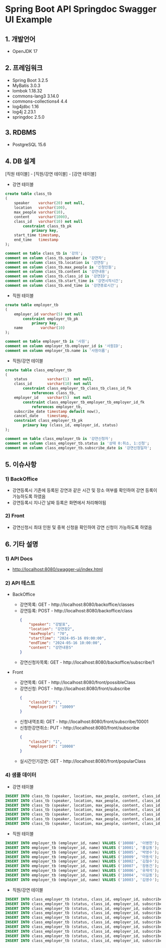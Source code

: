 # Spring Boot API Springdoc Swagger UI Example

## 1. 개발언어
* OpenJDK 17

## 2. 프레임워크
* Spring Boot 3.2.5
* MyBatis 3.0.3
* lombok 1.18.32
* commons-lang3 3.14.0
* commons-collections4 4.4
* log4jdbc 1.16
* log4j 2.23.1
* springdoc 2.5.0

## 3. RDBMS
* PostgreSQL 15.6

## 4. DB 설계
[직원 테이블] - [직원/강연 테이블] - [강연 테이블]

* 강연 테이블

```sql
create table class_tb
(
    speaker    varchar(20) not null,
    location   varchar(100),
    max_people varchar(10),
    content    varchar(1000),
    class_id   varchar(10) not null
        constraint class_tb_pk
            primary key,
    start_time timestamp,
    end_time   timestamp
);

comment on table class_tb is '강의';
comment on column class_tb.speaker is '강연자';
comment on column class_tb.location is '강연장';
comment on column class_tb.max_people is '신청인원';
comment on column class_tb.content is '강연내용';
comment on column class_tb.class_id is '강연ID';
comment on column class_tb.start_time is '강연시작시간';
comment on column class_tb.end_time is '강연종료시간';
```

* 직원 테이블

```sql
create table employer_tb
(
    employer_id varchar(5) not null
        constraint employer_tb_pk
            primary key,
    name        varchar(10)
);

comment on table employer_tb is '사원';
comment on column employer_tb.employer_id is '사원ID';
comment on column employer_tb.name is '사원이름';
```

* 직원/강연 테이블

```sql
create table class_employer_tb
(
    status         varchar(1)  not null,
    class_id       varchar(10) not null
        constraint class_employer_tb_class_tb_class_id_fk
            references class_tb,
    employer_id    varchar(5)  not null
        constraint class_employer_tb_employer_tb_employer_id_fk
            references employer_tb,
    subscribe_date timestamp default now(),
    cancel_date    timestamp,
    constraint class_employer_tb_pk
        primary key (class_id, employer_id, status)
);

comment on table class_employer_tb is '강연신청자';
comment on column class_employer_tb.status is '상태 0:취소, 1:신청';
comment on column class_employer_tb.subscribe_date is '강연신청일자';
```

## 5. 이슈사항

### 1) BackOffice
* 강연등록시 기존에 등록된 강연과 같은 시간 및 장소 여부를 확인하여 강연 등록이 가능하도록 하였음
* 강연등록시 지나간 날짜 등록은 화면에서 처리해야됨

### 2) Front
* 강연신청시 최대 인원 및 중복 신청을 확인하여 강연 신청이 가능하도록 하였음

## 6. 기타 설명

### 1) API Docs
* [http://localhost:8080/swagger-ui/index.html](http://localhost:8080/swagger-ui/index.html)

### 2) API 테스트

* BackOffice
  - 강연목록: GET - http://localhost:8080/backoffice/classes
  - 강연등록: POST - http://localhost:8080/backoffice/class
    ```json
    {
        "speaker": "강발표",
        "location": "강연장2",
        "maxPeople": "70",
        "startTime": "2024-05-16 09:00:00",
        "endTime": "2024-05-16 10:00:00",
        "content": "강연내용5"
    }
    ```
  - 강연신청자목록: GET - http://localhost:8080/backoffice/subscribe/1

* Front
  - 강연목록: GET - http://localhost:8080/front/possibleClass
  - 강연신청: POST - http://localhost:8080/front/subscribe
    ```json
    {
        "classId": "1",
        "employerId": "10009"
    }
    ```
  - 신청내역조회: GET - http://localhost:8080/front/subscribe/10001
  - 신청한강연취소: PUT - http://localhost:8080/front/subscribe
    ```json
    {
        "classId": "1",
        "employerId": "10008"
    }
    ```
  - 실시간인기강연: GET - http://localhost:8080/front/popularClass

### 4) 샘플 데이터

* 강연 테이블

```sql
INSERT INTO class_tb (speaker, location, max_people, content, class_id, start_time, end_time) VALUES ('김발표', '강연장2', '70', '강연내용2', '2', '2024-05-10 10:00:00.000000', '2024-05-10 10:30:00.000000');
INSERT INTO class_tb (speaker, location, max_people, content, class_id, start_time, end_time) VALUES ('박발표', '강연장3', '30', '강연내용3', '3', '2024-05-20 11:00:00.000000', '2024-05-20 13:00:00.000000');
INSERT INTO class_tb (speaker, location, max_people, content, class_id, start_time, end_time) VALUES ('강발표', '강연장1', '50', '강연내용6', '6', '2024-05-09 11:00:00.000000', '2024-05-09 11:50:00.000000');
INSERT INTO class_tb (speaker, location, max_people, content, class_id, start_time, end_time) VALUES ('안발표', '강연장2', '50', '강연내용7', '7', '2024-05-08 09:00:00.000000', '2024-05-08 10:00:00.000000');
INSERT INTO class_tb (speaker, location, max_people, content, class_id, start_time, end_time) VALUES ('최발표', '강연장1', '70', '강연내용4', '4', '2024-05-15 09:30:00.000000', '2024-05-15 10:00:00.000000');
INSERT INTO class_tb (speaker, location, max_people, content, class_id, start_time, end_time) VALUES ('황발표', '강연장2', '50', '강연내용5', '5', '2024-05-13 09:30:00.000000', '2024-05-13 10:30:00.000000');
INSERT INTO class_tb (speaker, location, max_people, content, class_id, start_time, end_time) VALUES ('이발표', '강연장1', '10', '강연내용1', '1', '2024-05-12 09:00:00.000000', '2024-05-12 10:00:00.000000');
```

* 직원 테이블

```sql
INSERT INTO employer_tb (employer_id, name) VALUES ('10008', '이병헌');
INSERT INTO employer_tb (employer_id, name) VALUES ('10001', '홍길동');
INSERT INTO employer_tb (employer_id, name) VALUES ('10005', '박영수');
INSERT INTO employer_tb (employer_id, name) VALUES ('10009', '마동석');
INSERT INTO employer_tb (employer_id, name) VALUES ('10002', '김철수');
INSERT INTO employer_tb (employer_id, name) VALUES ('10007', '장동건');
INSERT INTO employer_tb (employer_id, name) VALUES ('10006', '유재석');
INSERT INTO employer_tb (employer_id, name) VALUES ('10004', '이길동');
INSERT INTO employer_tb (employer_id, name) VALUES ('10003', '김영수');
```

* 직원/강연 테이블

```sql
INSERT INTO class_employer_tb (status, class_id, employer_id, subscribe_date, cancel_date) VALUES ('1', '1', '10001', '2024-05-09 14:39:19.599845', null);
INSERT INTO class_employer_tb (status, class_id, employer_id, subscribe_date, cancel_date) VALUES ('1', '1', '10002', '2024-05-09 14:53:02.471614', null);
INSERT INTO class_employer_tb (status, class_id, employer_id, subscribe_date, cancel_date) VALUES ('1', '1', '10003', '2024-05-09 14:53:15.720371', null);
INSERT INTO class_employer_tb (status, class_id, employer_id, subscribe_date, cancel_date) VALUES ('0', '2', '10001', '2024-05-09 14:53:29.842429', null);
INSERT INTO class_employer_tb (status, class_id, employer_id, subscribe_date, cancel_date) VALUES ('0', '3', '10006', '2024-05-09 14:53:44.444790', null);
INSERT INTO class_employer_tb (status, class_id, employer_id, subscribe_date, cancel_date) VALUES ('0', '1', '10004', '2024-05-09 15:06:01.316006', null);
INSERT INTO class_employer_tb (status, class_id, employer_id, subscribe_date, cancel_date) VALUES ('1', '1', '10007', '2024-05-10 14:38:45.440732', null);
INSERT INTO class_employer_tb (status, class_id, employer_id, subscribe_date, cancel_date) VALUES ('0', '1', '10008', '2024-05-10 14:22:49.792652', '2024-05-10 15:15:00.185900');
INSERT INTO class_employer_tb (status, class_id, employer_id, subscribe_date, cancel_date) VALUES ('1', '1', '10006', '2024-05-10 16:12:21.148040', null);
INSERT INTO class_employer_tb (status, class_id, employer_id, subscribe_date, cancel_date) VALUES ('1', '1', '10009', '2024-05-10 16:40:37.755257', null);
```
